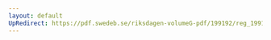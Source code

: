 ```yaml
---
layout: default
UpRedirect: https://pdf.swedeb.se/riksdagen-volumeG-pdf/199192/reg_199192/reg_199192_0779.pdf
---
```

